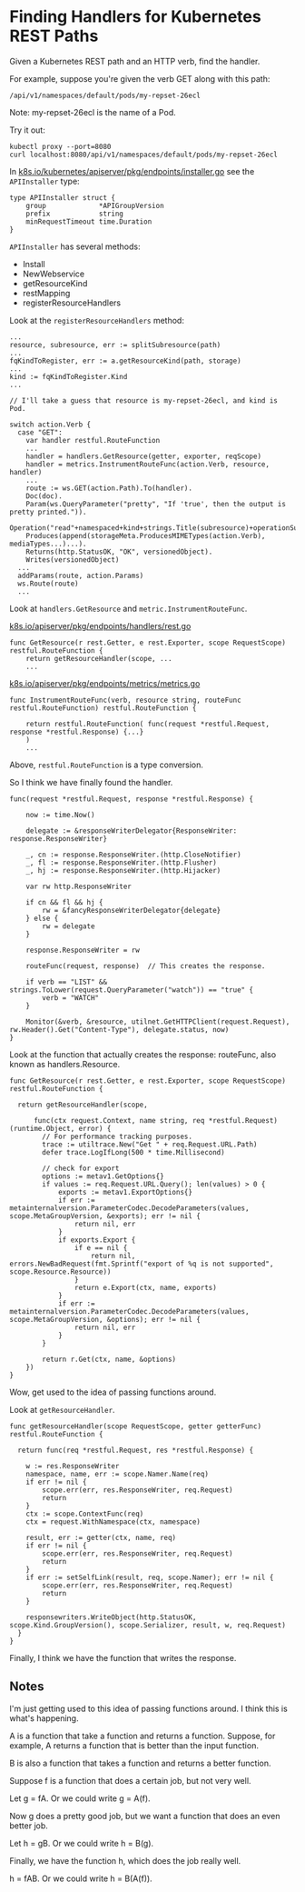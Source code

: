 # Finding Handlers for Kubernetes REST Paths

Given a Kubernetes REST path and an HTTP verb, find the handler.

For example, suppose you're given the verb GET along with this path:

    /api/v1/namespaces/default/pods/my-repset-26ecl

Note: my-repset-26ecl is the name of a Pod.

Try it out:

    kubectl proxy --port=8080
    curl localhost:8080/api/v1/namespaces/default/pods/my-repset-26ecl

In
[k8s.io/kubernetes/apiserver/pkg/endpoints/installer.go](https://github.com/kubernetes/apiserver/blob/51bebaffa01be9dc28195140da276c2f39a10cd4/pkg/endpoints/installer.go)
see the `APIInstaller` type:

    type APIInstaller struct {
	    group             *APIGroupVersion
	    prefix            string
	    minRequestTimeout time.Duration
	}

`APIInstaller` has several methods:

* Install
* NewWebservice
* getResourceKind
* restMapping
* registerResourceHandlers

Look at the `registerResourceHandlers` method:

    ...
    resource, subresource, err := splitSubresource(path)
    ...
    fqKindToRegister, err := a.getResourceKind(path, storage)
	...
	kind := fqKindToRegister.Kind
    ...

    // I'll take a guess that resource is my-repset-26ecl, and kind is Pod.

    switch action.Verb {
	  case "GET":
        var handler restful.RouteFunction
		...
        handler = handlers.GetResource(getter, exporter, reqScope)
        handler = metrics.InstrumentRouteFunc(action.Verb, resource, handler)
        ...
        route := ws.GET(action.Path).To(handler).
        Doc(doc).
        Param(ws.QueryParameter("pretty", "If 'true', then the output is pretty printed.")).
        Operation("read"+namespaced+kind+strings.Title(subresource)+operationSuffix).
        Produces(append(storageMeta.ProducesMIMETypes(action.Verb), mediaTypes...)...).
        Returns(http.StatusOK, "OK", versionedObject).
        Writes(versionedObject)
      ...
      addParams(route, action.Params)
      ws.Route(route)
      ...

Look at `handlers.GetResource` and `metric.InstrumentRouteFunc`.

[k8s.io/apiserver/pkg/endpoints/handlers/rest.go](https://github.com/kubernetes/kubernetes/tree/2bb1e7581544b9bd059eafe6ac29775332e5a1d6/staging/src/k8s.io/apiserver/pkg/endpoints/handlers/rest.go)

    func GetResource(r rest.Getter, e rest.Exporter, scope RequestScope) restful.RouteFunction {
	    return getResourceHandler(scope, ...
        ...

[k8s.io/apiserver/pkg/endpoints/metrics/metrics.go](https://github.com/kubernetes/kubernetes/blob/3e3133bc596b48d78f3d0e6825de5ec7d96517eb/staging/src/k8s.io/apiserver/pkg/endpoints/metrics/metrics.go)

    func InstrumentRouteFunc(verb, resource string, routeFunc restful.RouteFunction) restful.RouteFunction {

	    return restful.RouteFunction( func(request *restful.Request, response *restful.Response) {...}
        )
        ...

Above, `restful.RouteFunction` is a type conversion.

So I think we have finally found the handler.


    func(request *restful.Request, response *restful.Response) {

		now := time.Now()

		delegate := &responseWriterDelegator{ResponseWriter: response.ResponseWriter}

		_, cn := response.ResponseWriter.(http.CloseNotifier)
		_, fl := response.ResponseWriter.(http.Flusher)
		_, hj := response.ResponseWriter.(http.Hijacker)

		var rw http.ResponseWriter

		if cn && fl && hj {
			rw = &fancyResponseWriterDelegator{delegate}
		} else {
			rw = delegate
		}

		response.ResponseWriter = rw

		routeFunc(request, response)  // This creates the response.

		if verb == "LIST" && strings.ToLower(request.QueryParameter("watch")) == "true" {
			verb = "WATCH"
		}

		Monitor(&verb, &resource, utilnet.GetHTTPClient(request.Request), rw.Header().Get("Content-Type"), delegate.status, now)
	}



Look at the function that actually creates the response: routeFunc, also known as handlers.Resource.

    func GetResource(r rest.Getter, e rest.Exporter, scope RequestScope) restful.RouteFunction {

	  return getResourceHandler(scope,

		  func(ctx request.Context, name string, req *restful.Request) (runtime.Object, error) {
			// For performance tracking purposes.
			trace := utiltrace.New("Get " + req.Request.URL.Path)
			defer trace.LogIfLong(500 * time.Millisecond)

			// check for export
			options := metav1.GetOptions{}
			if values := req.Request.URL.Query(); len(values) > 0 {
				exports := metav1.ExportOptions{}
				if err := metainternalversion.ParameterCodec.DecodeParameters(values, scope.MetaGroupVersion, &exports); err != nil {
					return nil, err
				}
				if exports.Export {
					if e == nil {
						return nil, errors.NewBadRequest(fmt.Sprintf("export of %q is not supported", scope.Resource.Resource))
					}
					return e.Export(ctx, name, exports)
				}
				if err := metainternalversion.ParameterCodec.DecodeParameters(values, scope.MetaGroupVersion, &options); err != nil {
					return nil, err
				}
			}

			return r.Get(ctx, name, &options)
		})
    }

Wow, get used to the idea of passing functions around.

Look at `getResourceHandler`.

    func getResourceHandler(scope RequestScope, getter getterFunc) restful.RouteFunction {

	  return func(req *restful.Request, res *restful.Response) {

		w := res.ResponseWriter
		namespace, name, err := scope.Namer.Name(req)
		if err != nil {
			scope.err(err, res.ResponseWriter, req.Request)
			return
		}
		ctx := scope.ContextFunc(req)
		ctx = request.WithNamespace(ctx, namespace)

		result, err := getter(ctx, name, req)
		if err != nil {
			scope.err(err, res.ResponseWriter, req.Request)
			return
		}
		if err := setSelfLink(result, req, scope.Namer); err != nil {
			scope.err(err, res.ResponseWriter, req.Request)
			return
		}

		responsewriters.WriteObject(http.StatusOK, scope.Kind.GroupVersion(), scope.Serializer, result, w, req.Request)
	  }
    }

Finally, I think we have the function that writes the response.

## Notes

I'm just getting used to this idea of passing functions around.
I think this is what's happening.

A is a function that take a function and returns a function.
Suppose, for example, A returns a function that is better than the input function.

B is also a function that takes a function and returns a better function.

Suppose f is a function that does a certain job, but not very well.

Let g = fA. Or we could write g = A(f).

Now g does a pretty good job, but we want a function that does an even better job.

Let h = gB. Or we could write h = B(g).

Finally, we have the function h, which does the job really well.

h = fAB. Or we could write h = B(A(f)).

























